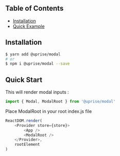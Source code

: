 ## Table of Contents

- [Installation](#installation)
- [Quick Example](#quick-start)

## Installation

```bash
$ yarn add @uprise/modal 
# or
$ npm i @uprise/modal --save
```

## Quick Start

This will render modal inputs :

```javascript
import { Modal, ModalRoot } from '@uprise/modal'
```

Place ModalRoot in your root index.js file 

```javascript
ReactDOM.render(
	<Provider store={store}>
		<App />
		<ModalRoot />
	</Provider>,
	rootElement
)
```